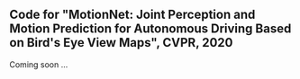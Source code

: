 ## Code for "MotionNet: Joint Perception and Motion Prediction for Autonomous Driving Based on Bird's Eye View Maps", CVPR, 2020

Coming soon ...
